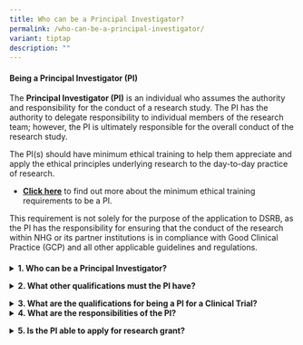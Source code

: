 ```yaml
---
title: Who can be a Principal Investigator?
permalink: /who-can-be-a-principal-investigator/
variant: tiptap
description: ""
---
```

<h4><strong>Being a Principal Investigator (PI)</strong></h4>
<p>The <strong>Principal Investigator (PI)</strong> is an individual who assumes
the authority and responsibility for the conduct of a research study. The
PI has the authority to delegate responsibility to individual members of
the research team; however, the PI is ultimately responsible for the overall
conduct of the research study.</p>
<p>The PI(s) should have minimum ethical training to help them appreciate
and apply the ethical principles underlying research to the day-to-day
practice of research.</p>
<ul data-tight="true" class="tight">
<li>
<p><strong><a href="https://www.research.nhg.com.sg/wps/wcm/connect/romp/nhgromp/06+conducting+research/intro+min+training+requirements" rel="noopener noreferrer nofollow" target="_blank"><u>Click here</u></a></strong> to
find out more about the minimum ethical training requirements to be a PI.</p>
</li>
</ul>
<p>This requirement is not solely for the purpose of the application to DSRB,
as the PI has the responsibility for ensuring that the conduct of the research
within NHG or its partner institutions is in compliance with Good Clinical
Practice (GCP) and all other applicable guidelines and regulations.</p>
<h4></h4>
<div data-type="detailGroup" class="isomer-accordion-group isomer-accordion isomer-accordion-white">
<details class="isomer-details">
<summary><strong>1. Who can be a Principal Investigator?</strong>
</summary>
<div data-type="detailsContent" class="isomer-details-content">
<p>The PI should be a staff of NHG or partner institution for research conducted
in NHG or partner institutions.</p>
<div class="isomer-image-wrapper">
<img style="width: 80%;" height="auto" width="100%" alt="" src="/images/Conducting Research/PI Pics/PI_MinRequirement.png">
</div>
<div class="isomer-image-wrapper">
<img style="width: 80%;" height="auto" width="100%" alt="" src="/images/Conducting Research/PI Pics/PharmPI_MinRequirement1.png">
</div>
<p></p>
<p></p>
<ul data-tight="true" class="tight">
<li>
<p>For more details on the minimum training requirements for being a PI of
a research, please refer to the NHG Investigator’s Manual which is available&nbsp;<strong><a href="https://www.research.nhg.com.sg/wps/wcm/connect/romp/nhgromp/07+resources/nhg+investigator+manual" rel="noopener noreferrer nofollow" target="_blank"><u>here</u></a></strong>.</p>
</li>
</ul>
<p>
<br><strong>Special Considerations (see doc “Special Considerations”)</strong>
</p>
<ul data-tight="true" class="tight">
<li>
<p>Visiting Consultants</p>
</li>
<li>
<p>Conditionally Registered Medical Practitioners</p>
</li>
<li>
<p>Conditionally / Temporarily Registered Dentist</p>
</li>
<li>
<p>Multi-centre between different clusters (<strong><a href="https://www.research.nhg.com.sg/wps/wcm/connect/romp/nhgromp/02+ethics+and+quality/dsrb+policy+updates/dsrb+announcements" rel="noopener noreferrer nofollow" target="_self"><u>CIRB-DSRB mutual recognition</u></a></strong>)&nbsp;</p>
</li>
<li>
<p><strong><a href="https://www.research.nhg.com.sg/wps/wcm/connect/romp/nhgromp/02+ethics+and+quality/dsrb+policy+updates/dsrb+announcements" rel="noopener noreferrer nofollow" target="_self"><u>Multi-centre within NHG and Partner institutions</u></a></strong>
</p>
</li>
</ul>
<p>&nbsp;</p>
<p>Click here to download <strong><a href="https://www.research.nhg.com.sg/wps/wcm/connect/1c50ca21-c521-40fb-9f8c-11860a390631/Special+Considerations_v+May2022.pdf?MOD=AJPERES&amp;CVID=o5cogXM&amp;CVID=o5cogXM&amp;CVID=o5cogXM&amp;CVID=o5cogXM&amp;CVID=o5cogXM" rel="noopener noreferrer nofollow" target="_blank"><u>"Special Considerations"</u></a></strong>&nbsp;</p>
<p></p>
</div>
</details>
</div>
<p></p>
<div data-type="detailGroup" class="isomer-accordion-group isomer-accordion isomer-accordion-white">
<details class="isomer-details">
<summary><strong>2. What other qualifications must the PI have?</strong>
</summary>
<div data-type="detailsContent" class="isomer-details-content">
<p>The PI must be:</p>
<ul data-tight="true" class="tight">
<li>
<p>Qualified by education,</p>
</li>
<li>
<p>Training and experience to assume responsibility for the proper conduct
of a research study and,</p>
</li>
<li>
<p>Should meet all qualifications specified by the applicable regulatory
requirements.
<br>
</p>
</li>
</ul>
</div>
</details>
</div>
<p></p>
<div data-type="detailGroup" class="isomer-accordion-group isomer-accordion isomer-accordion-white">
<details class="isomer-details">
<summary><strong>3. What are the qualifications for being a PI for a Clinical Trial?</strong>
</summary>
<div data-type="detailsContent" class="isomer-details-content">
<p>Refer to the Table in part 1 "Who can be a Principal Investigator?" above</p>
<p></p>
<p>For more information regarding HSA requirements on who can be a PI, click <strong><a href="https://www.hsa.gov.sg/clinical-trials/conducting" rel="noopener noreferrer nofollow" target="_blank"><u>here</u></a></strong>&nbsp;OR
visit</p>
<p><strong><a href="https://www.hsa.gov.sg/clinical-trials/conducting" rel="noopener noreferrer nofollow" target="_blank"><u>https://www.hsa.gov.sg/clinical-trials/conducting</u></a></strong>
</p>
<p>For more information regarding on Pharmacist being a PI -
<br>1. Download a copy of the <a href="https://sso.agc.gov.sg/SL/HPA2007-S332-2016" rel="noopener nofollow" target="_blank">Regulations here</a>.</p>
<p>2. Download a copy of the <a href="https://www.moh.gov.sg/hpp/pharmacists/guidelines" rel="noopener nofollow" target="_blank">Guidance here</a>.</p>
<p></p>
</div>
</details>
</div>
<div data-type="detailGroup" class="isomer-accordion-group isomer-accordion isomer-accordion-white">
<details class="isomer-details">
<summary><strong>4. What are the responsibilities of the PI?</strong>
</summary>
<div data-type="detailsContent" class="isomer-details-content">
<p>The PI is responsible for promoting proper conduct of research by assuring
adherence to protocol requirements, ensuring adequate resources to conduct
the study, protecting the rights and welfare of participants, assuring
the integrity of data generated at the site and directing the conduct of
the research according to applicable regulations and guidance.</p>
<p>&nbsp;</p>
<p>For more details on the responsibilities of the PI, please <strong><a href="https://www.research.nhg.com.sg/wps/wcm/connect/romp/nhgromp/resources/pcr+sops+and+templates" rel="noopener noreferrer nofollow" target="_blank"><u>click&nbsp;here</u></a></strong> for
the <strong>NHG PCR SOP 501-A02: Responsibilities of the Research Team</strong>
</p>
</div>
</details>
</div>
<p></p>
<div data-type="detailGroup" class="isomer-accordion-group isomer-accordion isomer-accordion-white">
<details class="isomer-details">
<summary><strong>5. Is the PI able to apply for research grant?</strong>
</summary>
<div data-type="detailsContent" class="isomer-details-content">
<p>The NHG&nbsp;Group Research&nbsp;promotes research in NHG through the
administration of competitive grant calls via the bottom-up approach and
the thematic.</p>
<p>&nbsp;</p>
<p>Researchers who are interested to apply for research grants may <strong><a href="https://www.research.nhg.com.sg/wps/wcm/connect/romp/nhgromp/03+research+grants/grant+overview" rel="noopener noreferrer nofollow" target="_blank"><u>click&nbsp;here</u></a></strong>.</p>
<p>Researchers are encouraged to refer to their Clinical Research Units/
Offices of their institutions for their own grants available.</p>
<p></p>
</div>
</details>
</div>
<p></p>
<p></p>
<p></p>